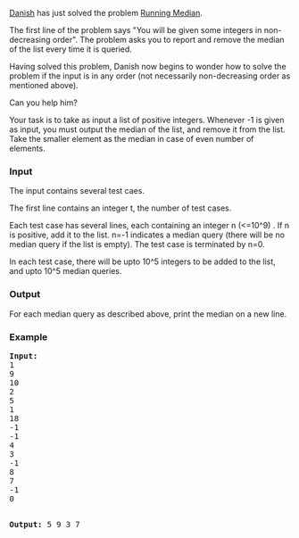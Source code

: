 <p><a href="../../../users/danish037/">Danish</a> has just solved the problem <a href="../RMID/">Running Median</a>.</p>
<p>The first line of the problem says "You will be given some integers in non-decreasing order". The problem asks you to report and remove the median of the list every time it is queried.</p>
<p>Having solved this problem, Danish now begins to wonder how to solve the problem if the input is in any order (not necessarily non-decreasing order as mentioned above).</p>
<p>Can you help him?</p>
<p>Your task is to take as input a list of positive integers. Whenever -1 is given as input, you must output the median of the list, and remove it from the list. Take the smaller element as the median in case of even number of elements.</p>
<h3>Input</h3>
<p>The input contains several test caes.</p>
<p>The first line contains an integer t, the number of test cases.</p>
<p>Each test case has several lines, each containing an integer n (&lt;=10^9) . If n is positive, add it to the list. n=-1 indicates a median query (there will be no median query if the list is empty). The test case is terminated by n=0.</p>
<p>In each test case, there will be upto 10^5 integers to be added to the list, and upto 10^5 median queries.</p>
<h3>Output</h3>
<p>For each median query as described above, print the median on a new line.</p>
<h3>Example</h3>
<pre><strong>Input:</strong>
1
9
10
2
5
1
18
-1
-1
4
3
-1
8
7
-1
0

<strong>Output:</strong>
5
9
3
7</pre>
